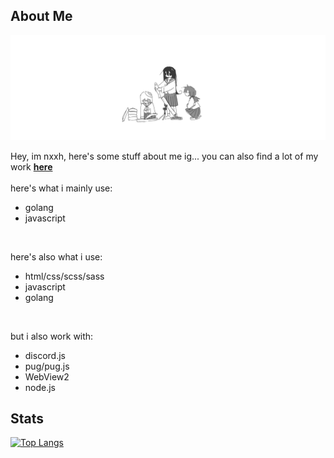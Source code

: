 ## About Me

<img src="./assets/banner.png" alt="banner">

Hey, im nxxh, here's some stuff about me ig... you can also find a lot of my work <a href="https://github.com/Omvik">****__here__****</a>
<br>
<br>
here's what i mainly use:
- golang
- javascript

<br>

here's also what i use:
- html/css/scss/sass
- javascript
- golang

<br>

but i also work with:
- discord.js
- pug/pug.js
- WebView2
- node.js

## Stats

[![Top Langs](https://github-readme-stats.vercel.app/api/top-langs/?username=nxxh447&layout=compact&card_width=500)](https://github.com/anuraghazra/github-readme-stats)
